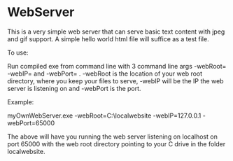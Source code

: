 # WebServer

This is a very simple web server that can serve basic text content with jpeg and gif support. A simple hello world html file will
suffice as a test file.

To use:

Run compiled exe from command line with 3 command line args -webRoot= -webIP= and -webPort= .
-webRoot is the location of your web root directory, where you keep your files to serve, -webIP will be the IP
the web server is listening on and -webPort is the port.

Example:

myOwnWebServer.exe -webRoot=C:\localwebsite -webIP=127.0.0.1 -webPort=65000

The above will have you running the web server listening on localhost on port 65000 with the web root directory
pointing to your C drive in the folder localwebsite.

